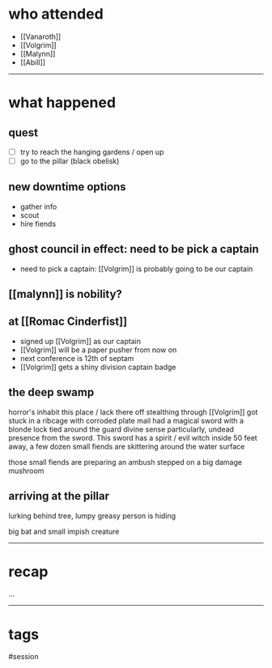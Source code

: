 # who attended

- [[Vanaroth]]
- [[Volgrim]]
- [[Malynn]]
- [[Abill]]

---
# what happened

## quest
- [ ] try to reach the hanging gardens / open up 
- [ ] go to the pillar (black obelisk)
## new downtime options
- gather info
- scout 
- hire fiends
## ghost council in effect: need to be pick a captain
- need to pick a captain: [[Volgrim]] is probably going to be our captain
## [[malynn]] is nobility?
## at [[Romac Cinderfist]]
- signed up [[Volgrim]] as our captain
- [[Volgrim]] will be a paper pusher from now on
- next conference is 12th of septam
- [[Volgrim]] gets a shiny division captain badge
## the deep swamp
horror's inhabit this place / lack there off
stealthing through
[[Volgrim]] got stuck in a ribcage with corroded plate mail
had a magical sword with a blonde lock tied around the guard
divine sense
	particularly, undead presence from the sword. This sword has a spirit / evil witch inside
	50 feet away, a few dozen small fiends are skittering around the water surface

those small fiends are preparing an ambush 
stepped on a big damage mushroom

## arriving at the pillar
lurking behind tree, lumpy greasy person is hiding

big bat and small impish creature



---
# recap

...

---
# tags

#session